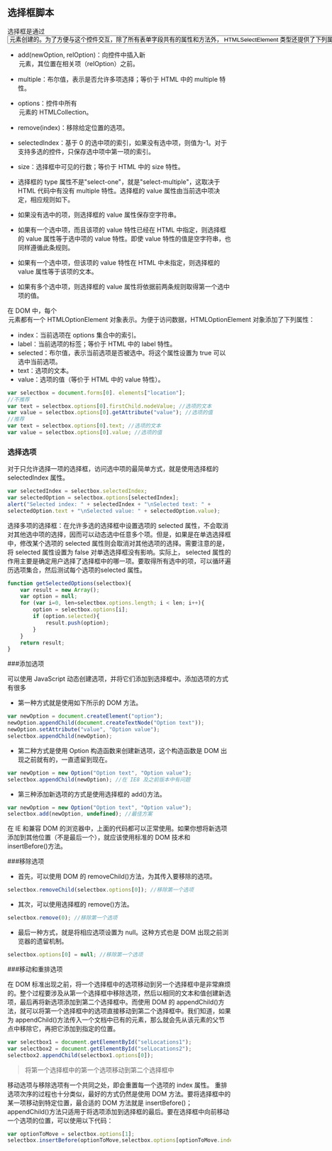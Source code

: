 ## 选择框脚本

选择框是通过<select>和<option>元素创建的。为了方便与这个控件交互，除了所有表单字段共有的属性和方法外， HTMLSelectElement 类型还提供了下列属性和方法。

* add(newOption, relOption)：向控件中插入新<option>元素，其位置在相关项（relOption）之前。


* multiple：布尔值，表示是否允许多项选择；等价于 HTML 中的 multiple 特性。
* options：控件中所有<option>元素的 HTMLCollection。
* remove(index)：移除给定位置的选项。
* selectedIndex：基于 0 的选中项的索引，如果没有选中项，则值为-1。对于支持多选的控件，只保存选中项中第一项的索引。


* size：选择框中可见的行数；等价于 HTML 中的 size 特性。
* 选择框的 type 属性不是"select-one"，就是"select-multiple"，这取决于 HTML 代码中有没有 multiple 特性。选择框的 value 属性由当前选中项决定，相应规则如下。


* 如果没有选中的项，则选择框的 value 属性保存空字符串。
* 如果有一个选中项，而且该项的 value 特性已经在 HTML 中指定，则选择框的 value 属性等于选中项的 value 特性。即使 value 特性的值是空字符串，也同样遵循此条规则。


* 如果有一个选中项，但该项的 value 特性在 HTML 中未指定，则选择框的 value 属性等于该项的文本。


* 如果有多个选中项，则选择框的 value 属性将依据前两条规则取得第一个选中项的值。

在 DOM 中，每个<option>元素都有一个 HTMLOptionElement 对象表示。为便于访问数据，**HTMLOptionElement 对象添加了下列属性：**

* index：当前选项在 options 集合中的索引。
* label：当前选项的标签；等价于 HTML 中的 label 特性。
* selected：布尔值，表示当前选项是否被选中。将这个属性设置为 true 可以选中当前选项。
* text：选项的文本。
* value：选项的值（等价于 HTML 中的 value 特性）。

```js
var selectbox = document.forms[0]. elements["location"];
//不推荐
var text = selectbox.options[0].firstChild.nodeValue; //选项的文本
var value = selectbox.options[0].getAttribute("value"); //选项的值
//推荐
var text = selectbox.options[0].text; //选项的文本
var value = selectbox.options[0].value; //选项的值
```

### 选择选项

对于只允许选择一项的选择框，访问选中项的最简单方式，就是使用选择框的 selectedIndex 属性。

```js
var selectedIndex = selectbox.selectedIndex;
var selectedOption = selectbox.options[selectedIndex];
alert("Selected index: " + selectedIndex + "\nSelected text: " +
selectedOption.text + "\nSelected value: " + selectedOption.value);
```

选择多项的选择框：在允许多选的选择框中设置选项的 selected 属性，不会取消对其他选中项的选择，因而可以动态选中任意多个项。但是，如果是在单选选择框中，修改某个选项的 selected 属性则会取消对其他选项的选择。需要注意的是，将 selected 属性设置为 false 对单选选择框没有影响。实际上， selected 属性的作用主要是确定用户选择了选择框中的哪一项。要取得所有选中的项，可以循环遍历选项集合，然后测试每个选项的selected 属性。

```js
function getSelectedOptions(selectbox){
    var result = new Array();
    var option = null;
    for (var i=0, len=selectbox.options.length; i < len; i++){
        option = selectbox.options[i];
        if (option.selected){
        	result.push(option);
        }
    }
    return result;
}
```

###添加选项

可以使用 JavaScript 动态创建选项，并将它们添加到选择框中。添加选项的方式有很多

* 第一种方式就是使用如下所示的 DOM 方法。

```js
var newOption = document.createElement("option");
newOption.appendChild(document.createTextNode("Option text"));
newOption.setAttribute("value", "Option value");
selectbox.appendChild(newOption);
```

* 第二种方式是使用 Option 构造函数来创建新选项，这个构造函数是 DOM 出现之前就有的，一直遗留到现在。 

```js
var newOption = new Option("Option text", "Option value");
selectbox.appendChild(newOption); //在 IE8 及之前版本中有问题
```

* 第三种添加新选项的方式是使用选择框的 add()方法。 

```js
var newOption = new Option("Option text", "Option value");
selectbox.add(newOption, undefined); //最佳方案
```

在 IE 和兼容 DOM 的浏览器中，上面的代码都可以正常使用。如果你想将新选项添加到其他位置（不是最后一个），就应该使用标准的 DOM 技术和 insertBefore()方法。

###移除选项

* 首先，可以使用 DOM 的 removeChild()方法，为其传入要移除的选项。

```js
selectbox.removeChild(selectbox.options[0]); //移除第一个选项
```

* 其次，可以使用选择框的 remove()方法。

```js
selectbox.remove(0); //移除第一个选项
```

* 最后一种方式，就是将相应选项设置为 null。这种方式也是 DOM 出现之前浏览器的遗留机制。

```js
selectbox.options[0] = null; //移除第一个选项
```

###移动和重排选项

在 DOM 标准出现之前，将一个选择框中的选项移动到另一个选择框中是非常麻烦的。整个过程要涉及从第一个选择框中移除选项，然后以相同的文本和值创建新选项，最后再将新选项添加到第二个选择框中。而使用 DOM 的 appendChild()方法，就可以将第一个选择框中的选项直接移动到第二个选择框中。我们知道，如果为 appendChild()方法传入一个文档中已有的元素，那么就会先从该元素的父节点中移除它，再把它添加到指定的位置。

```js
var selectbox1 = document.getElementById("selLocations1");
var selectbox2 = document.getElementById("selLocations2");
selectbox2.appendChild(selectbox1.options[0]);
```

> 将第一个选择框中的第一个选项移动到第二个选择框中

移动选项与移除选项有一个共同之处，即会重置每一个选项的 index 属性。
重排选项次序的过程也十分类似，最好的方式仍然是使用 DOM 方法。要将选择框中的某一项移动到特定位置，最合适的 DOM 方法就是 insertBefore()； appendChild()方法只适用于将选项添加到选择框的最后。要在选择框中向前移动一个选项的位置，可以使用以下代码：

```js
var optionToMove = selectbox.options[1];
selectbox.insertBefore(optionToMove,selectbox.options[optionToMove.index-1]);
```



